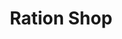 ---
title: "Ration Shop"
url: /neyattinkara/ration-shop-parassala-vellarada-road/
shop: Lebensmittel
---